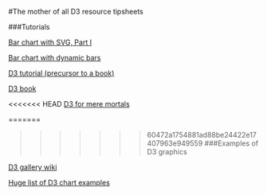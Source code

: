 #The mother of all D3 resource tipsheets

###Tutorials

[Bar chart with SVG, Part I](http://mbostock.github.io/d3/tutorial/bar-1.html)

[Bar chart with dynamic bars](http://mbostock.github.io/d3/tutorial/bar-2.html)

[D3 tutorial (precursor to a book)](http://alignedleft.com/tutorials/d3/)

[D3 book](http://chimera.labs.oreilly.com/books/1230000000345/index.html)

<<<<<<< HEAD
[D3 for mere mortals](http://www.recursion.org/d3-for-mere-mortals/)

=======
>>>>>>> 60472a1754881ad88be24422e17407963e949559
###Examples of D3 graphics

[D3 gallery wiki](https://github.com/mbostock/d3/wiki/Gallery)

[Huge list of D3 chart examples](http://christopheviau.com/d3list/gallery.html)